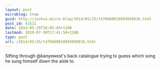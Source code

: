 ```yaml
---
layout: post
microblog: true
guid: http://joshua.micro.blog/2014/05/25/t470460018093858816.html
post_id: 41511
date: 2014-05-25T18:03:03+1100
lastmod: 2019-07-30T17:41:50+1100
type: post
url: /2014/05/25/t470460018093858816.html
---
```

Sifting through @kanyewest's back catalogue trying to guess which song he sung himself down the aisle to.
